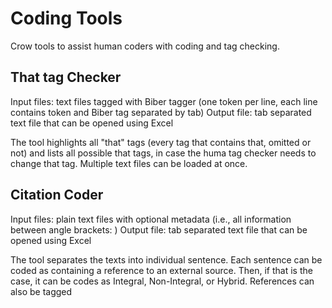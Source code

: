 # Coding Tools
Crow tools to assist human coders with coding and tag checking.

## That tag Checker
Input files: text files tagged with Biber tagger (one token per line, each line contains token and Biber tag separated by tab)
Output file: tab separated text file that can be opened using Excel

The tool highlights all "that" tags (every tag that contains that, omitted or not) and lists all possible that tags, in case the huma tag checker needs to change that tag. Multiple text files can be loaded at once.

## Citation Coder
Input files: plain text files with optional metadata (i.e., all information between angle brackets: <metadata>)
Output file: tab separated text file that can be opened using Excel
  
The tool separates the texts into individual sentence. Each sentence can be coded as containing a reference to an external source. Then, if that is the case, it can be codes as Integral, Non-Integral, or Hybrid. References can also be tagged
